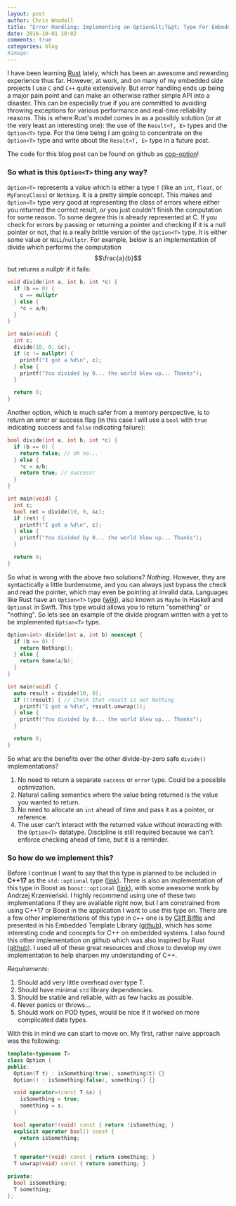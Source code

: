 ```yaml
---
layout: post
author: Chris Woodall
title: "Error Handling: Implementing an Option&lt;T&gt; Type For Embedded C++"
date: 2016-10-01 18:02
comments: true
categories: blog
#image:
---
```


I have been learning [Rust][rust] lately, which has been an awesome and
rewarding experience thus far. However, at work, and on many of my embedded side
projects I use `C` and `C++` quite extensively. But error handling ends up being
a major pain point and can make an otherwise rather simple API into a disaster.
This can be especially true if you are committed to avoiding throwing exceptions for various
performance and real-time reliability reasons. This is where Rust's model comes
in as a possibly solution (or at the very least an interesting one): the use of
the `Result<T, E>` types and the `Option<T>` type. For the time being I am going to concentrate on the `Option<T>` type and write about the `Result<T, E>` type in a future post.

The code for this blog post can be found on github as [cpp-option][github]!

<!-- more -->

### So what is this `Option<T>` thing any way?

`Option<T>` represents a value which is either a type `T` (like an `int`, `float`, or `MyFancyClass`) or `Nothing`. It is a pretty simple concept.
This makes and `Option<T>` type very good at representing the class of errors
where either you returned the correct result, *or* you just couldn't finish the
computation for some reason. To some degree this is already represented at C. If
you check for errors by passing or returning a pointer and checking if it is a
null pointer or not, that is a really brittle version of the `Option<T>` type.
It is either some value or `NULL`/`nullptr`. For example, below is an
implementation of divide which performs the computation $$\frac{a}{b}$$ but
returns a nullptr if it fails:

```c++
void divide(int a, int b, int *c) {
  if (b == 0) {
    c == nullptr
  } else {
    *c = a/b;
  }
}

int main(void) {
  int c;
  divide(10, 0, &c);
  if (c != nullptr) {
    printf("I got a %d\n", c);
  } else {
    printf("You divided by 0... the world blew up... Thanks");
  }

  return 0;
}
```
<!-- ** -->

Another option, which is much safer from a memory perspective, is to return an
error or success flag (in this case I will use a `bool` with `true` indicating
success and `false` indicating failure):

```c++
bool divide(int a, int b, int *c) {
  if (b == 0) {
    return false; // oh no...
  } else {
    *c = a/b;
    return true; // success!
  }
}  

int main(void) {
  int c;
  bool ret = divide(10, 0, &c);
  if (ret) {
    printf("I got a %d\n", c);
  } else {
    printf("You divided by 0... the world blew up... Thanks");
  }

  return 0;
}
```
<!-- ** -->

So what is wrong with the above two solutions? _Nothing_. However, they are
syntactically a little burdensome, and you can always just bypass the check and
read the pointer, which may even be pointing at invalid data. Languages like
Rust have an `Option<T>` type ([wiki][wiki-option]), also known as `Maybe` in
Haskell and `Optional` in Swift. This type would allows you to return
"something" or "nothing". So lets see an example of the divide program written
with a yet to be implemented `Option<T>` type.

```c++
Option<int> divide(int a, int b) noexcept {
  if (b == 0) {
    return Nothing();
  } else {
    return Some(a/b);
  }
}

int main(void) {
  auto result = divide(10, 0);
  if (!!result) { // Check that result is not Nothing
    printf("I got a %d\n", result.unwrap());
  } else {
    printf("You divided by 0... the world blew up... Thanks");
  }

  return 0;
}
```

So what are the benefits over the other divide-by-zero safe `divide()`
implementations?

1. No need to return a separate `success` or `error` type. Could be a possible
   optimization.
2. Natural calling semantics where the value being returned is the value you
   wanted to return.
3. No need to allocate an `int` ahead of time and pass it as a pointer, or
   reference.
4. The user can't interact with the returned value without interacting with
   the `Option<T>` datatype. Discipline is still required because we can't
   enforce checking ahead of time, but it is a reminder.

### So how do we implement this?

Before I continue I want to say that this type is planned to be included in
**C++17** as the `std::optional` type ([link][c++17-option]). There is also
an implementation of this type in Boost as `boost::optional`
([link][boost-option]), with some awesome work by Andrzej Krzemieński. I
highly recommend using one of these two implementations if they are
available right now, but I am constrained from using C++17 or Boost in the
application I want to use this type on. There are a few other implementations of this type in c++ one is by [Cliff
Biffle](http://cliffle.com/) and presented in his Embedded Template
Library ([github][cbiffle-etl]), which has some interesting code and
concepts for C++ on embedded systems. I also found this other
implementation on github which was also inspired by Rust
([github][simonask]). I used all of these great resources and chose to
develop my own implementation to help sharpen my understanding of C++.


*Requirements*:

1. Should add very little overhead over type T.
1. Should have minimal `std` library dependencies.
1. Should be stable and reliable, with as few hacks as possible.
1. Never panics or throws...
1. Should work on POD types, would be nice if it worked on more complicated data
   types.

With this in mind we can start to move on. My first, rather naive approach was
the following:

```c++
template<typename T>
class Option {
public:
  Option(T t) : isSomething(true), something(t) {}
  Option() : isSomething(false), something() {}

  void operator=(const T &s) {
    isSomething = true;
    something = s;
  }

  bool operator!(void) const { return !isSomething; }
  explicit operator bool() const {
    return isSomething;
  }

  T operator*(void) const { return something; }
  T unwrap(void) const { return something; }

private:
  bool isSomething;
  T something;
};
```

[github]: https://github.com/cwoodall/cpp-option
[rust]: http://rust-lang.org
[wiki-option]: https://en.wikipedia.org/wiki/Option_type
[c++17-option]: http://en.cppreference.com/w/cpp/experimental/optional
[simonask]: https://github.com/simonask/simonask.github.com/blob/master/maybe.markdown
[cbiffle-etl]: https://github.com/cbiffle/etl/blob/master/data/maybe.h
[boost-option]: http://www.boost.org/doc/libs/1_61_0/libs/optional/doc/html/index.html
